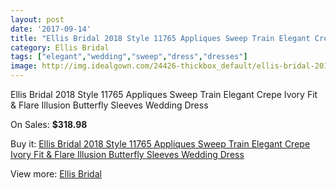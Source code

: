 ```yaml
---
layout: post
date: '2017-09-14'
title: "Ellis Bridal 2018 Style 11765 Appliques Sweep Train Elegant Crepe Ivory Fit & Flare Illusion Butterfly Sleeves Wedding Dress"
category: Ellis Bridal
tags: ["elegant","wedding","sweep","dress","dresses"]
image: http://img.idealgown.com/24426-thickbox_default/ellis-bridal-2018-style-11765-appliques-sweep-train-elegant-crepe-ivory-fit-flare-illusion-butterfly-sleeves-wedding-dress.jpg
---
```

Ellis Bridal 2018 Style 11765 Appliques Sweep Train Elegant Crepe Ivory Fit & Flare Illusion Butterfly Sleeves Wedding Dress

On Sales: **$318.98**
<a href="https://www.idealgown.com/en/ellis-bridal/9630-ellis-bridal-2018-style-11765-appliques-sweep-train-elegant-crepe-ivory-fit-flare-illusion-butterfly-sleeves-wedding-dress.html"><amp-img layout="responsive" width="600" height="600" src="//img.idealgown.com/24426-thickbox_default/ellis-bridal-2018-style-11765-appliques-sweep-train-elegant-crepe-ivory-fit-flare-illusion-butterfly-sleeves-wedding-dress.jpg" alt="Ellis Bridal 2018 Style 11765 Appliques Sweep Train Elegant Crepe Ivory Fit & Flare Illusion Butterfly Sleeves Wedding Dress 0" /></a>
<a href="https://www.idealgown.com/en/ellis-bridal/9630-ellis-bridal-2018-style-11765-appliques-sweep-train-elegant-crepe-ivory-fit-flare-illusion-butterfly-sleeves-wedding-dress.html"><amp-img layout="responsive" width="600" height="600" src="//img.idealgown.com/24429-thickbox_default/ellis-bridal-2018-style-11765-appliques-sweep-train-elegant-crepe-ivory-fit-flare-illusion-butterfly-sleeves-wedding-dress.jpg" alt="Ellis Bridal 2018 Style 11765 Appliques Sweep Train Elegant Crepe Ivory Fit & Flare Illusion Butterfly Sleeves Wedding Dress 1" /></a>
<a href="https://www.idealgown.com/en/ellis-bridal/9630-ellis-bridal-2018-style-11765-appliques-sweep-train-elegant-crepe-ivory-fit-flare-illusion-butterfly-sleeves-wedding-dress.html"><amp-img layout="responsive" width="600" height="600" src="//img.idealgown.com/24428-thickbox_default/ellis-bridal-2018-style-11765-appliques-sweep-train-elegant-crepe-ivory-fit-flare-illusion-butterfly-sleeves-wedding-dress.jpg" alt="Ellis Bridal 2018 Style 11765 Appliques Sweep Train Elegant Crepe Ivory Fit & Flare Illusion Butterfly Sleeves Wedding Dress 2" /></a>
<a href="https://www.idealgown.com/en/ellis-bridal/9630-ellis-bridal-2018-style-11765-appliques-sweep-train-elegant-crepe-ivory-fit-flare-illusion-butterfly-sleeves-wedding-dress.html"><amp-img layout="responsive" width="600" height="600" src="//img.idealgown.com/24427-thickbox_default/ellis-bridal-2018-style-11765-appliques-sweep-train-elegant-crepe-ivory-fit-flare-illusion-butterfly-sleeves-wedding-dress.jpg" alt="Ellis Bridal 2018 Style 11765 Appliques Sweep Train Elegant Crepe Ivory Fit & Flare Illusion Butterfly Sleeves Wedding Dress 3" /></a>

Buy it: [Ellis Bridal 2018 Style 11765 Appliques Sweep Train Elegant Crepe Ivory Fit & Flare Illusion Butterfly Sleeves Wedding Dress](https://www.idealgown.com/en/ellis-bridal/9630-ellis-bridal-2018-style-11765-appliques-sweep-train-elegant-crepe-ivory-fit-flare-illusion-butterfly-sleeves-wedding-dress.html "Ellis Bridal 2018 Style 11765 Appliques Sweep Train Elegant Crepe Ivory Fit & Flare Illusion Butterfly Sleeves Wedding Dress")

View more: [Ellis Bridal](https://www.idealgown.com/en/171-ellis-bridal "Ellis Bridal")